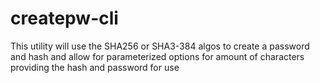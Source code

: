 # createpw-cli
This utility will use the SHA256 or SHA3-384 algos to create a password and hash and allow for parameterized options for amount of characters providing the hash and password for use
